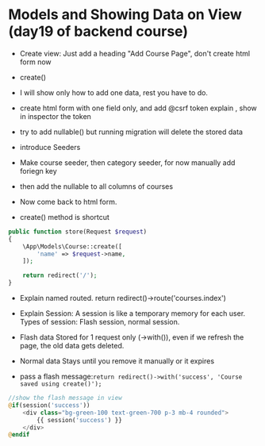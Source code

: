 # Models and Showing Data on View (day19 of backend course)

-   Create view: Just add a heading "Add Course Page", don't create html form now
-   create()
-   I will show only how to add one data, rest you have to do.
-   create html form with one field only, and add @csrf token explain , show in inspector the token
-   try to add nullable() but running migration will delete the stored data

-   introduce Seeders
-   Make course seeder, then category seeder, for now manually add foriegn key
-   then add the nullable to all columns of courses

-   Now come back to html form.

-   create() method is shortcut

```php
public function store(Request $request)
{
    \App\Models\Course::create([
        'name' => $request->name,
    ]);

    return redirect('/');
}
```

-   Explain named routed. return redirect()->route('courses.index')
-   Explain Session: A session is like a temporary memory for each user. Types of session: Flash session, normal session.
-   Flash data Stored for 1 request only (->with()), even if we refresh the page, the old data gets deleted.
-   Normal data Stays until you remove it manually or it expires

-   pass a flash message:`return redirect()->with('success', 'Course saved using create()');`

```php
//show the flash message in view
@if(session('success'))
    <div class="bg-green-100 text-green-700 p-3 mb-4 rounded">
        {{ session('success') }}
    </div>
@endif

```

